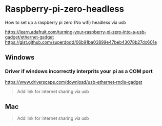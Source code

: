 # Raspberry-pi-zero-headless
How to set up a raspberry pi zero (No wifi) headless via usb

https://learn.adafruit.com/turning-your-raspberry-pi-zero-into-a-usb-gadget/ethernet-gadget 
https://gist.github.com/superdodd/06b91ba03899e47beb43078b27dc601e

## Windows

### Driver if windows incorrectly interprits your pi as a COM port
https://www.driverscape.com/download/usb-ethernet-rndis-gadget 

> Add link for internet  sharing via usb

## Mac

> Add link for internet  sharing via usb
